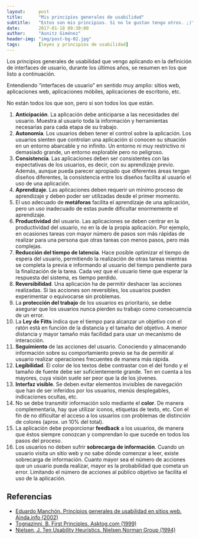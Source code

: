 ```yaml
---
layout:     post
title:      "Mis principios generales de usabilidad"
subtitle:   "Estos son mis principios. Si no le gustan tengo otros. ;)"
date:       2017-01-18 09:30:00
author:     "Aunitz Giménez"
header-img: "img/post-bg-02.jpg"
tags:       [leyes y principios de usabilidad]
---
```


<p>Los principios generales de usabilidad que vengo aplicando en la definición de interfaces de usuario, durante los últimos años, se resumen en los que listo a continuación.</p>

<p>Entendiendo “interfaces de usuario” en sentido muy amplio: sitios web, aplicaciones web, aplicaciones móbiles, aplicaciones de escritorio, etc.</p>

<p>No están todos los que son, pero sí son todos los que están.</p>

<ol>
    <li><strong>Anticipación</strong>. La aplicación debe anticiparse a las necesidades del usuario. Muestra al usuario toda la información y herramientas necesarias para cada etapa de su trabajo.</li>
    <li><strong>Autonomía</strong>. Los usuarios deben tener el control sobre la aplicación. Los usuarios sienten que controlan una aplicación si conocen su situación en un entorno abarcable y no infinito. Un entorno ni muy restrictivo ni demasiado grande, un entorno explorable pero no peligroso.</li>
    <li><strong>Consistencia</strong>. Las aplicaciones deben ser consistentes con las expectativas de los usuarios, es decir, con su aprendizaje previo. Además, aunque pueda parecer apropiado que diferentes áreas tengan diseños diferentes, la consistencia entre los diseños facilita al usuario el uso de una aplicación.</li>
    <li><strong>Aprendizaje</strong>. Las aplicaciones deben requerir un mínimo proceso de aprendizaje y deben poder ser utilizadas desde el primer momento.</li>
    <li>El uso adecuado de <strong>metáforas</strong> facilita el aprendizaje de una aplicación, pero un uso inadecuado de estas puede dificultar enormemente el aprendizaje.</li>
    <li><strong>Productividad</strong> del usuario. Las aplicaciones se deben centrar en la productividad del usuario, no en la de la propia aplicación. Por ejemplo, en ocasiones tareas con mayor número de pasos son más rápidas de realizar para una persona que otras tareas con menos pasos, pero más complejas.</li>
    <li><strong>Reducción del tiempo de latencia</strong>. Hace posible optimizar el tiempo de espera del usuario, permitiendo la realización de otras tareas mientras se completa la previa e informando al usuario del tiempo pendiente para la finalización de la tarea. Cada vez que el usuario tiene que esperar la respuesta del sistema, es tiempo perdido.</li>
    <li><strong>Reversibilidad</strong>. Una aplicación ha de permitir deshacer las acciones realizadas. Si las acciones son reversibles, los usuarios pueden experimentar o equivocarse sin problemas.</li>
    <li>La <strong>protección del trabajo</strong> de los usuarios es prioritario, se debe asegurar que los usuarios nunca pierden su trabajo como consecuencia de un error.</li>
    <li>La <strong>Ley de Fitts</strong> indica que el tiempo para alcanzar un objetivo con el ratón está en función de la distancia y el tamaño del objetivo. A menor distancia y mayor tamaño más facilidad para usar un mecanismo de interacción.</li>
    <li><strong>Seguimiento</strong> de las acciones del usuario. Conociendo y almacenando información sobre su comportamiento previo se ha de permitir al usuario realizar operaciones frecuentes de manera más rápida.</li>
    <li><strong>Legibilidad</strong>. El color de los textos debe contrastar con el del fondo y el tamaño de fuente debe ser suficientemente grande. Ten en cuenta a los mayores, cuya visión suele ser peor que la de los jóvenes.</li>
    <li><strong>Interfaz visible</strong>. Se deben evitar elementos invisibles de navegación que han de ser inferidos por los usuarios, menús desplegables, indicaciones ocultas, etc.</li>
    <li>No se debe transmitir información solo mediante el <strong>color</strong>. De manera complementaria, hay que utilizar iconos, etiquetas de texto, etc. Con el fin de no dificultar el acceso a los usuarios con problemas de distinción de colores (aprox. un 10% del total).</li>
    <li>La aplicación debe proporcionar <strong>feedback</strong> a los usuarios, de manera que éstos siempre conozcan y comprendan lo que sucede en todos los pasos del proceso.</li>
    <li>Los usuarios no deben sufrir <strong>sobrecarga de información</strong>. Cuando un usuario visita un sitio web y no sabe dónde comenzar a leer, existe sobrecarga de información. Cuanto mayor sea el número de acciones que un usuario pueda realizar, mayor es la probabilidad que cometa un error. Limitando el número de acciones al público objetivo se facilita el uso de la aplicación.</li>
</ol>

<h2 class="section-heading">Referencias</h2>

<ul>
    <li><a href="https://web.archive.org/web/20020111171203/http://www.ainda.info:80/principios_generales.html" target="_blank" rel="noopener noreferrer">Eduardo Manchón. Principios generales de usabilidad en sitios web. Ainda.info (2002)</a></li>
    <li><a href="https://web.archive.org/web/19990220182614/http://www.asktog.com:80/basics/firstPrinciples.html" target="_blank" rel="noopener noreferrer">Tognazinni, B. First Principles. Asktog.com (1999)</a></li>
    <li><a href="https://web.archive.org/web/19970218113952/http://www.useit.com/papers/heuristic/heuristic_list.html" target="_blank" rel="noopener noreferrer">Nielsen, J. Ten Usability Heuristics. Nielsen Norman Group (1994)</a></li>
</ul>